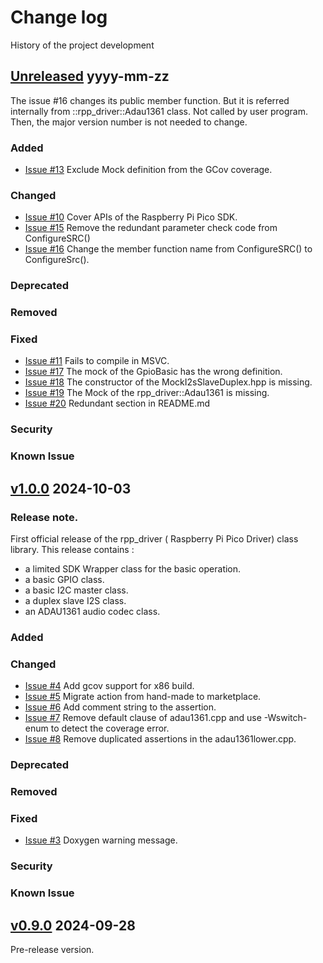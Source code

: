 # Change log
History of the project development

## [Unreleased] yyyy-mm-zz
The issue #16 changes its public member function. But it is referred internally from ::rpp_driver::Adau1361 class. Not called by user program. Then, the major version number is not needed to change. 

### Added
- [Issue #13](https://github.com/suikan4github/rpp_driver/issues/13)  Exclude Mock definition from the GCov coverage. 
### Changed
- [Issue #10](https://github.com/suikan4github/rpp_driver/issues/10) Cover APIs of the Raspberry Pi Pico SDK.
- [Issue #15](https://github.com/suikan4github/rpp_driver/issues/15) Remove the redundant parameter check code from ConfigureSRC() 
- [Issue #16](https://github.com/suikan4github/rpp_driver/issues/16) Change the member function name from ConfigureSRC() to ConfigureSrc().
### Deprecated
### Removed
### Fixed
- [Issue #11](https://github.com/suikan4github/rpp_driver/issues/11) Fails to compile in MSVC. 
- [Issue #17](https://github.com/suikan4github/rpp_driver/issues/17) The mock of the GpioBasic has the wrong definition. 
- [Issue #18](https://github.com/suikan4github/rpp_driver/issues/18) The constructor of the MockI2sSlaveDuplex.hpp is missing.
- [Issue #19](https://github.com/suikan4github/rpp_driver/issues/19) The Mock of the rpp_driver::Adau1361 is missing.
- [Issue #20](https://github.com/suikan4github/rpp_driver/issues/20) Redundant section in README.md 
### Security
### Known Issue

## [v1.0.0] 2024-10-03
### Release note. 
First official release of the rpp_driver ( Raspberry Pi Pico Driver) class library. This release contains : 
- a limited SDK Wrapper class for the basic operation. 
- a basic GPIO class.
- a basic I2C master class.  
- a duplex slave I2S class. 
- an ADAU1361 audio codec class.

### Added
### Changed
- [Issue #4](https://github.com/suikan4github/rpp_driver/issues/4) Add gcov support for x86 build. 
- [Issue #5](https://github.com/suikan4github/rpp_driver/issues/5) Migrate action from hand-made to marketplace.
- [Issue #6](https://github.com/suikan4github/rpp_driver/issues/6) Add comment string to the assertion.
- [Issue #7](https://github.com/suikan4github/rpp_driver/issues/7) Remove default clause of adau1361.cpp and use -Wswitch-enum to detect the coverage error.
- [Issue #8](https://github.com/suikan4github/rpp_driver/issues/8) Remove duplicated assertions in the adau1361lower.cpp.

### Deprecated
### Removed
### Fixed
- [Issue #3](https://github.com/suikan4github/rpp_driver/issues/3) Doxygen warning message. 
### Security
### Known Issue

## [v0.9.0] 2024-09-28
Pre-release version. 

[Unreleased]: https://github.com/suikan4github/rpp_driver/compare/v1.0.0...develop
[v1.0.0]: https://github.com/suikan4github/rpp_driver/compare/v0.9.0...v1.0.0
[v0.9.0]: https://github.com/suikan4github/rpp_driver/compare/v0.0.0...v0.9.0

